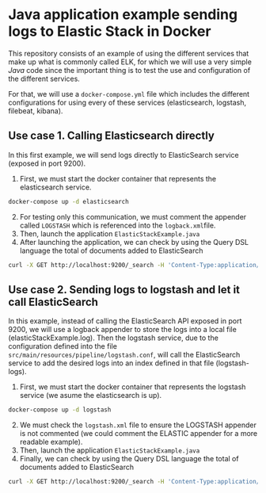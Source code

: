 # Java application example sending logs to Elastic Stack in Docker

This repository consists of an example of using the different services that make up what is commonly called ELK, 
for which we will use a very simple *Java* code since the important thing is to test the use and configuration of the 
different services.

For that, we will use a `docker-compose.yml` file which includes the different configurations for using every of these
services (elasticsearch, logstash, filebeat, kibana).

## Use case 1. Calling Elasticsearch directly

In this first example, we will send logs directly to ElasticSearch service (exposed in port 9200).

1. First, we must start the docker container that represents the elasticsearch service.
```bash
docker-compose up -d elasticsearch
```
2. For testing only this communication, we must comment the appender called `LOGSTASH` which is referenced into the `logback.xml`file.
3. Then, launch the application `ElasticStackExample.java`
4. After launching the application, we can check by using the Query DSL language the total of documents added to ElasticSearch
```bash
curl -X GET http://localhost:9200/_search -H 'Content-Type:application/json' -d '{"query":{"match_all":{}}}' | jq
```

## Use case 2. Sending logs to logstash and let it call ElasticSearch

In this example, instead of calling the ElasticSearch API exposed in port 9200, we will use a logback appender to store
the logs into a local file (elasticStackExample.log). 
Then the logstash service, due to the configuration defined into the file `src/main/resources/pipeline/logstash.conf`, 
will call the ElasticSearch service to add the desired logs into an index defined in that file (logstash-logs).

1. First, we must start the docker container that represents the logstash service (we asume the elasticsearch is up).
```bash
docker-compose up -d logstash
```
2. We must check the `logstash.xml` file to ensure the LOGSTASH appender is not commented (we could comment the ELASTIC appender for a more readable example).
3. Then, launch the application `ElasticStackExample.java`
4. Finally, we can check by using the Query DSL language the total of documents added to ElasticSearch
```bash
curl -X GET http://localhost:9200/_search -H 'Content-Type:application/json' -d '{"query":{"match_all":{}}}' | jq
```